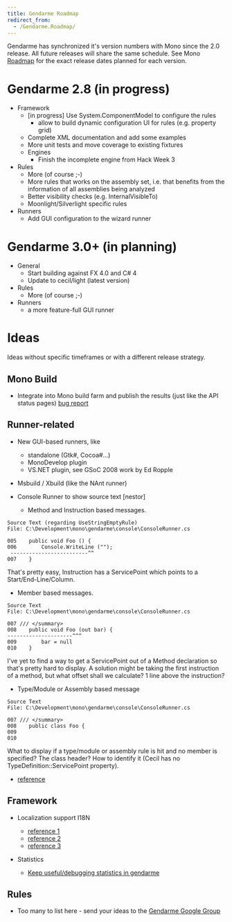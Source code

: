 ```yaml
---
title: Gendarme Roadmap
redirect_from:
  - /Gendarme.Roadmap/
---
```


Gendarme has synchronized it's version numbers with Mono since the 2.0 release. All future releases will share the same schedule. See Mono [Roadmap](/docs/about-mono/roadmap/) for the exact release dates planned for each version.

Gendarme 2.8 (in progress)
==========================

-   Framework
    -   [in progress] Use System.ComponentModel to configure the rules
        -   allow to build dynamic configuration UI for rules (e.g. property grid)
    -   Complete XML documentation and add some examples
    -   More unit tests and move coverage to existing fixtures
    -   Engines
        -   Finish the incomplete engine from Hack Week 3
-   Rules
    -   More (of course ;-)
    -   More rules that works on the assembly set, i.e. that benefits from the information of all assemblies being analyzed
    -   Better visibility checks (e.g. InternalVisibleTo)
    -   Moonlight/Silverlight specific rules
-   Runners
    -   Add GUI configuration to the wizard runner

Gendarme 3.0+ (in planning)
===========================

-   General
    -   Start building against FX 4.0 and C# 4
    -   Update to cecil/light (latest version)
-   Rules
    -   More (of course ;-)
-   Runners
    -   a more feature-full GUI runner

Ideas
=====

Ideas without specific timeframes or with a different release strategy.

Mono Build
----------

-   Integrate into Mono build farm and publish the results (just like the API status pages) [bug report](https://bugzilla.novell.com/show_bug.cgi?id=403499)

Runner-related
--------------

-   New GUI-based runners, like
    -   standalone (Gtk#, Cocoa#...)
    -   MonoDevelop plugin
    -   VS.NET plugin, see GSoC 2008 work by Ed Ropple

-   Msbuild / Xbuild (like the NAnt runner)

-   Console Runner to show source text [nestor]
    -   Method and Instruction based messages.

<!-- -->

    Source Text (regarding UseStringEmptyRule)
    File: C:\Development\mono\gendarme\console\ConsoleRunner.cs

    005    public void Foo () {
    006        Console.WriteLine ("");
     -------------------------^^
    007    }

That's pretty easy, Instruction has a ServicePoint which points to a Start/End-Line/Column.

-   Member based messages.

<!-- -->

    Source Text
    File: C:\Development\mono\gendarme\console\ConsoleRunner.cs

    007 /// </summary>
    008    public void Foo (out bar) {
    ---------------------^^^
    009        bar = null
    010    }

I've yet to find a way to get a ServicePoint out of a Method declaration so that's pretty hard to display. A solution might be taking the first instruction of a method, but what offset shall we calculate? 1 line above the instruction?

-   Type/Module or Assembly based message

<!-- -->

    Source Text
    File: C:\Development\mono\gendarme\console\ConsoleRunner.cs

    007 /// </summary>
    008    public class Foo {
    009
    010

What to display if a type/module or assembly rule is hit and no member is specified? The class header? How to identify it (Cecil has no TypeDefinition::ServicePoint property).

-   [reference](http://lists.ximian.com/pipermail/mono-devel-list/2006-September/020651.html)

Framework
---------

-   Localization support I18N
    -   [reference 1](http://lists.ximian.com/pipermail/mono-devel-list/2006-September/020651.html)
    -   [reference 2](http://lists.ximian.com/pipermail/mono-devel-list/2006-August/020161.html)
    -   [reference 3](http://lists.ximian.com/pipermail/mono-devel-list/2006-August/020166.html)

-   Statistics
    -   [Keep useful/debugging statistics in gendarme](/community/google-summer-of-code/projects/#Statistics_.26_Performance_Analysis)

Rules
-----

-   Too many to list here - send your ideas to the [Gendarme Google Group](http://groups.google.com/group/gendarme)


